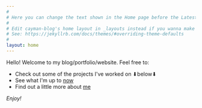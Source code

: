 ```yaml
---
#
# Here you can change the text shown in the Home page before the Latest Posts section.
#
# Edit cayman-blog's home layout in _layouts instead if you wanna make some changes
# See: https://jekyllrb.com/docs/themes/#overriding-theme-defaults
#
layout: home
---
```


Hello! Welcome to my blog/portfolio/website. Feel free to:
* Check out some of the projects I've worked on ⬇below⬇
* See what I'm up to [now](/now)
* Find out a little more about [me](/about)

*Enjoy!*
